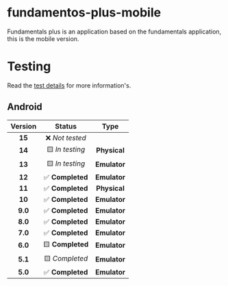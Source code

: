 # fundamentos-plus-mobile
Fundamentals plus is an application based on the fundamentals application, this is the mobile version.

# Testing

Read the [test details](./docs/TESTS_DETAILS.md) for more information's.

## Android

Version | Status           | Type         
:--:    | :--:             | :--:         
**15**  | ❌ *Not tested* 
**14**  | 🟨 *In testing*  | **Physical**
**13**  | 🟨 *In testing*  | **Emulator**
**12**  | ✅ **Completed** | **Emulator**
**11**  | ✅ **Completed** | **Physical**
**10**  | ✅ **Completed** | **Emulator**
**9.0** | ✅ **Completed** | **Emulator**
**8.0** | ✅ **Completed** | **Emulator**
**7.0** | ✅ **Completed** | **Emulator**
**6.0** | 🟨 **Completed** | **Emulator**
**5.1** | 🟨 *Completed*   | **Emulator**
**5.0** | ✅ **Completed** | **Emulator**

